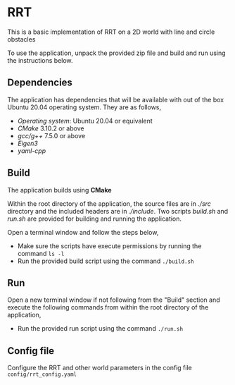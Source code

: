# RRT
This is a basic implementation of RRT on a 2D world with line and circle obstacles

To use the application, unpack the provided zip file and build and run using the instructions below.

## Dependencies

The application has dependencies that will be available with out of the box Ubuntu 20.04 operating system. They are as follows,

* *Operating system*: Ubuntu 20.04 or equivalent
* *CMake* 3.10.2 or above
* *gcc/g++* 7.5.0 or above
* *Eigen3*
* *yaml-cpp*

## Build

The application builds using **CMake** 

Within the root directory of the application, the source files are in *./src* directory and the included headers are in *./include*. Two scripts *build.sh* and *run.sh* are provided for building and running the application.

Open a terminal window and follow the steps below,

* Make sure the scripts have execute permissions by running the command `ls -l`
* Run the provided build script using the command `./build.sh`

## Run

Open a new terminal window if not following from the "Build" section and execute the following commands from within the root directory of the application,

* Run the provided run script using the command `./run.sh`

## Config file
Configure the RRT and other world parameters in the config file `config/rrt_config.yaml`
